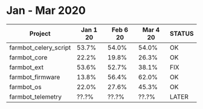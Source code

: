 # Jan - Mar 2020

| Project               | Jan 1 20 | Feb 6 20 | Mar 4 20 |STATUS|
|-----------------------|----------|----------|----------|------|
| farmbot_celery_script | 53.7%    | 54.0%    | 54.0%    |OK    |
| farmbot_core          | 22.2%    | 19.8%    | 26.3%    |OK    |
| farmbot_ext           | 53.6%    | 52.7%    | 38.1%    |FIX   | !!!
| farmbot_firmware      | 13.8%    | 56.4%    | 62.0%    |OK    |
| farmbot_os            | 22.0%    | 27.6%    | 45.3%    |OK    |
| farmbot_telemetry     | ??.?%    | ??.?%    | ??.?%    |LATER |
